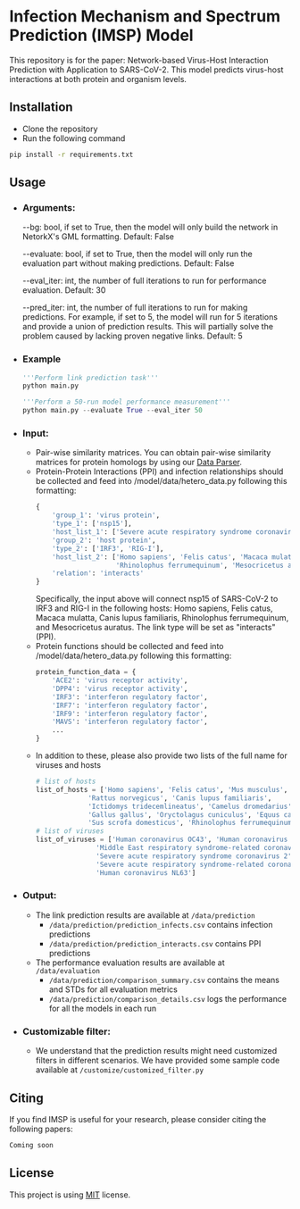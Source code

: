 # Infection Mechanism and Spectrum Prediction (IMSP) Model

This repository is for the paper: Network-based Virus-Host Interaction Prediction with Application to SARS-CoV-2. This model predicts virus-host interactions at both protein and organism levels.

## Installation
- Clone the repository
- Run the following command

```bash
pip install -r requirements.txt
```

## Usage

- ### Arguments:
    --bg: bool, if set to True, then the model will only build the network in NetorkX's GML formatting. Default: False

    --evaluate: bool, if set to True, then the model will only run the evaluation part without making predictions. Default: False

   --eval_iter: int, the number of full iterations to run for performance evaluation. Default: 30

   --pred_iter: int, the number of full iterations to run for making predictions. For example, if set to 5, the model will run for 5 iterations and provide a union of prediction results. This will partially solve the problem caused by lacking proven negative links. Default: 5

- ### Example
     ```python
    '''Perform link prediction task'''
    python main.py
    ```

     ```python
    '''Perform a 50-run model performance measurement'''
    python main.py --evaluate True --eval_iter 50
    ```

- ### Input:
  - Pair-wise similarity matrices. You can obtain pair-wise similarity matrices for protein homologs by using our [Data Parser](https://github.com/SupremeEthan/IMSP-Parser).
  - Protein-Protein Interactions (PPI) and infection relationships should be collected and feed into /model/data/hetero_data.py following this formatting: 
    ```python
    {
        'group_1': 'virus protein',
        'type_1': ['nsp15'],
        'host_list_1': ['Severe acute respiratory syndrome coronavirus 2'],
        'group_2': 'host protein',
        'type_2': ['IRF3', 'RIG-I'],
        'host_list_2': ['Homo sapiens', 'Felis catus', 'Macaca mulatta', 'Canis lupus familiaris',
                        'Rhinolophus ferrumequinum', 'Mesocricetus auratus'],
        'relation': 'interacts'
    }
    ```
    Specifically, the input above will connect nsp15 of SARS-CoV-2 to IRF3 and RIG-I in the following hosts: Homo sapiens, Felis catus, Macaca mulatta, Canis lupus familiaris, Rhinolophus ferrumequinum, and Mesocricetus auratus. The link type will be set as "interacts" (PPI).
  - Protein functions should be collected and feed into /model/data/hetero_data.py following this formatting: 
    ```python
    protein_function_data = {
        'ACE2': 'virus receptor activity',
        'DPP4': 'virus receptor activity',
        'IRF3': 'interferon regulatory factor',
        'IRF7': 'interferon regulatory factor',
        'IRF9': 'interferon regulatory factor',
        'MAVS': 'interferon regulatory factor',
        ...
    }
    ```
  - In addition to these, please also provide two lists of the full name for viruses and hosts
    ```python
    # list of hosts
    list_of_hosts = ['Homo sapiens', 'Felis catus', 'Mus musculus',
                 'Rattus norvegicus', 'Canis lupus familiaris',
                 'Ictidomys tridecemlineatus', 'Camelus dromedarius', 'Bos taurus', 'Pan troglodytes',
                 'Gallus gallus', 'Oryctolagus cuniculus', 'Equus caballus', 'Macaca mulatta', 'Ovis aries',
                 'Sus scrofa domesticus', 'Rhinolophus ferrumequinum', 'Mesocricetus auratus']
    # list of viruses
    list_of_viruses = ['Human coronavirus OC43', 'Human coronavirus HKU1',
                   'Middle East respiratory syndrome-related coronavirus',
                   'Severe acute respiratory syndrome coronavirus 2',
                   'Severe acute respiratory syndrome-related coronavirus', 'Human coronavirus 229E',
                   'Human coronavirus NL63']
    ```
- ### Output:
  - The link prediction results are available at ```/data/prediction```
    - ```/data/prediction/prediction_infects.csv``` contains infection predictions
    - ```/data/prediction/prediction_interacts.csv``` contains PPI predictions
  - The performance evaluation results are available at ```/data/evaluation```
    - ```/data/prediction/comparison_summary.csv``` contains the means and STDs for all evaluation metrics
    - ```/data/prediction/comparison_details.csv``` logs the performance for all the models in each run
  
- ### Customizable filter:
  - We understand that the prediction results might need customized filters in different scenarios. We have provided some sample code available at ```/customize/customized_filter.py```

## Citing
If you find IMSP is useful for your research, please consider citing the following papers:

```bash
Coming soon
```

## License
This project is using [MIT](https://choosealicense.com/licenses/mit/) license.
